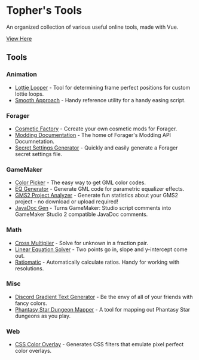 # Topher's Tools

An organized collection of various useful online tools, made with Vue.

[View Here](https://topheranselmo.com/tools/)

## Tools

### Animation

- [Lottie Looper](./src/tools/animation/lottie-looper) - Tool for determining frame perfect positions for custom lottie loops.
- [Smooth Approach](./src/tools/animation/smooth-approach) - Handy reference utility for a handy easing script.

### Forager

- [Cosmetic Factory](https://topheranselmo.com/fcf) - Ccreate your own cosmetic mods for Forager.
- [Modding Documentation](https://topheranselmo.com/forager-modding-docs) - The home of Forager's Modding API Documnetation.
- [Secret Settings Generator](https://topheranselmo.com/fssg/) - Quickly and easily generate a Forager secret settings file.

### GameMaker

- [Color Picker](./src/tools/gamemaker/color-picker) - The easy way to get GML color codes.
- [EQ Generator](./src/tools/gamemaker/eq-generator) - Generate GML code for parametric equalizer effects.
- [GMS2 Project Analyzer](./src/tools/gamemaker/project-analyzer) - Generate fun statistics about your GMS2 project - no download or upload required!
- [JavaDoc Gen](./src/tools/gamemaker/javadoc-gen) - Turns GameMaker: Studio script comments into GameMaker Studio 2 compatible JavaDoc comments.

### Math

- [Cross Multiplier](./src/tools/math/cross-multiplier) - Solve for unknown in a fraction pair.
- [Linear Equation Solver](./src/tools/math/linear-equation-solver) - Two points go in, slope and y-intercept come out.
- [Ratiomatic](./src/tools/math/ratiomatic) - Automatically calculate ratios. Handy for working with resolutions.

### Misc

- [Discord Gradient Text Generator](./src/tools/misc/discord-gradient-text) - Be the envy of all of your friends with fancy colors.
- [Phantasy Star Dungeon Mapper](https://topheranselmo.com/psdm/) - A tool for mapping out Phantasy Star dungeons as you play.

### Web

- [CSS Color Overlay](./src/tools/web/color-overlay) - Generates CSS filters that emulate pixel perfect color overlays.
